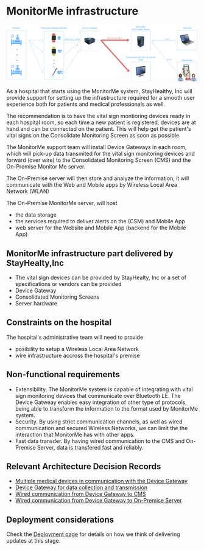 # MonitorMe infrastructure 

![infrastructure](https://github.com/ArchitectsEvolutionZone/MonitorMe/blob/main/resources/infrastructure.png)

As a hospital that starts using the MonitorMe system, StayHealthy, Inc will provide support for setting up the infrastructure required for a smooth user experience both for patients and medical professionals as well. 

The recommendation is to have the vital sign montioring devices ready in each hospital room, so each time a new patient is registered, devices are at hand and can be connected on the patient. This will help get the patient's vital signs on the Consolidate Monitoring Screen as soon as possible. 

The MonitorMe support team will install Device Gateways in each room, which will pick-up data transmited for the vital sign monitoring devices and forward (over wire) to the Consolidated Monitoring Screen (CMS) and the On-Premise Monitor Me server. 

The On-Premise server will then store and analyze the information, it will communicate with the Web and Mobile apps by Wireless Local Area Network (WLAN) 

The On-Premise MonitorMe server, will host 
* the data storage
* the services required to deliver alerts on the (CSM) and Mobile App
* web server for the Website and Mobile App (backend for the Mobile App)

## MonitorMe infrastructure part delivered by StayHealty,Inc 
- The vital sign devices can be provided by StayHealty, Inc or a set of specifications or vendors can be provided
- Device Gateway
- Consolidated Monitoring Screens
- Server hardware

## Constraints on the hospital 
The hospital's administrative team will need to provide 
- posibility to setup a Wireless Local Area Network
- wire infrastructure accross the hospital's premise

## Non-functional requirements 
- Extensibility. The MonitorMe system is capable of integrating with vital sign monitoring devices that communicate over Bluetooth LE. The Device Gatweay enables easy integration of other type of protocols, being able to transform the information to the format used by MonitorMe system.
- Security. By using strict communication channels, as well as wired communication and secured Wireless Networks, we can limit the the interaction that MonitorMe has with other apps.
- Fast data transder. By having wired communication to the CMS and On-Premise Server, data is transfered fast and reliably. 

## Relevant Architecture Decision Records 
- [Multiple medical devices in communication with the Device Gateway](https://github.com/ArchitectsEvolutionZone/MonitorMe/blob/main/3.ADR/ADR002.md)
- [Device Gateway for data collection and transmission](https://github.com/ArchitectsEvolutionZone/MonitorMe/blob/main/3.ADR/ADR006.md) 
- [Wired communication from Device Gateway to CMS](https://github.com/ArchitectsEvolutionZone/MonitorMe/blob/main/3.ADR/ADR001.md) 
- [Wired communication from Device Gateway to On-Premise Server](https://github.com/ArchitectsEvolutionZone/MonitorMe/blob/main/3.ADR/ADR003.md)

## Deployment considerations 
Check the [Deployment page](https://github.com/ArchitectsEvolutionZone/MonitorMe/blob/main/2.ArchitectureVisualization/C4Diagram.md) for details on how we think of delivering updates at this stage.
